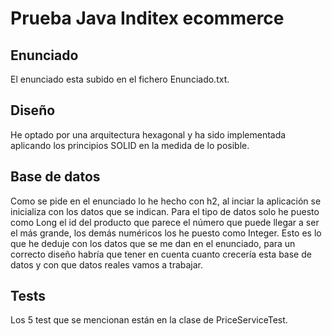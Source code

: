# Prueba Java Inditex ecommerce
## Enunciado
El enunciado esta subido en el fichero Enunciado.txt.

## Diseño
He optado por una arquitectura hexagonal y ha sido implementada aplicando los principios SOLID en la medida de lo posible.

## Base de datos
Como se pide en el enunciado lo he hecho con h2, al inciar la aplicación se inicializa con los datos que se indican. Para el tipo de datos solo he puesto como Long el id del producto que parece el número que puede llegar a ser el más grande, los demás numéricos los he puesto como Integer. Esto es lo que he deduje con los datos que se me dan en el enunciado, para un correcto diseño habría que tener en cuenta cuanto crecería esta base de datos y con que datos reales vamos a trabajar.

## Tests
Los 5 test que se mencionan están en la clase de PriceServiceTest.
